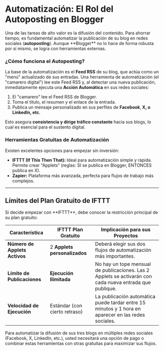 <h1>Automatización: El Rol del Autoposting en Blogger</h1>

<p>Una de las tareas de alto valor es la difusión del contenido. Para ahorrar tiempo, es fundamental automatizar la publicación de su blog en redes sociales (<strong>autoposting</strong>). Aunque **Blogger** no lo hace de forma robusta por sí mismo, se logra con herramientas externas.</p>

<h3>¿Cómo funciona el Autoposting?</h3>
<p>La base de la automatización es el <strong>Feed RSS</strong> de su blog, que actúa como un "menú" actualizado de sus entradas. Una herramienta de automatización (el "camarero digital") lee este Feed RSS y, al detectar una nueva publicación, inmediatamente ejecuta una <b>Acción Automática</b> en sus redes sociales:</p>
<ol>
    <li>El "camarero" lee el Feed RSS de Blogger.</li>
    <li>Toma el título, el resumen y el enlace de la entrada.</li>
    <li>Publica un mensaje personalizado en sus perfiles de <strong>Facebook</strong>,<b> X, o LinkedIn, etc.</b></li>
</ol>

<p>Esto asegura <b>consistencia y dirige tráfico constante</b> hacia sus blogs, lo cual es esencial para el sustento digital.</p>

<h3>Herramientas Gratuitas de Automatización</h3>
<p>Existen excelentes opciones para empezar sin inversión:</p>
<ul>
    <li><strong>IFTTT (If This Then That):</strong> Ideal para automatización simple y rápida. Permite crear "Applets" (reglas: SI se publica en Blogger, ENTONCES publica en X).</li>
    <li><strong>Zapier:</strong> Plataforma más avanzada, perfecta para flujos de trabajo más complejos.</li>
</ul>

<hr />

<h2>Límites del Plan Gratuito de IFTTT</h2>

<p>Si decide empezar con **IFTTT**, debe conocer la restricción principal de su plan gratuito:</p>

<table>
    <thead>
        <tr>
            <th>Característica</th>
            <th>IFTTT Plan Gratuito</th>
            <th>Implicación para sus Proyectos</th>
        </tr>
    </thead>
    <tbody>
        <tr>
            <td><b>Número de Applets Activos</b></td>
            <td>2 <b>Applets personalizados</b></td>
            <td>Deberá elegir sus dos flujos de automatización más importantes.</td>
        </tr>
        <tr>
            <td><b>Límite de Publicaciones</b></td>
            <td><b>Ejecución Ilimitada</b></td>
            <td>No hay un tope mensual de publicaciones. Las 2 Applets se activarán con cada nueva entrada que publique.</td>
        </tr>
        <tr>
            <td><b>Velocidad de Ejecución</b></td>
            <td>Estándar (con cierto retraso)</td>
            <td>La publicación automática puede tardar entre 15 minutos y 1 hora en aparecer en las redes sociales.</td>
        </tr>
    </tbody>
</table>

<p>Para automatizar la difusión de sus tres blogs en múltiples redes sociales (Facebook, X, LinkedIn, etc.), usted necesitará una opción de pago o combinar estas herramientas con otras gratuitas para maximizar sus flujos.</p>
